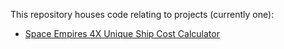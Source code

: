 This repository houses code relating to projects (currently one):

- [Space Empires 4X Unique Ship Cost Calculator](https://macsenp.github.io/UniqueShipCalc)
